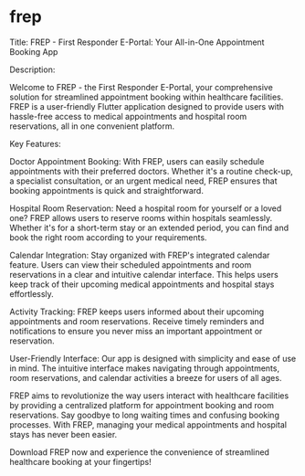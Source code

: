 # frep
Title: FREP - First Responder E-Portal: Your All-in-One Appointment Booking App

Description:

Welcome to FREP - the First Responder E-Portal, your comprehensive solution for streamlined appointment booking within healthcare facilities. FREP is a user-friendly Flutter application designed to provide users with hassle-free access to medical appointments and hospital room reservations, all in one convenient platform.

Key Features:

Doctor Appointment Booking: With FREP, users can easily schedule appointments with their preferred doctors. Whether it's a routine check-up, a specialist consultation, or an urgent medical need, FREP ensures that booking appointments is quick and straightforward.

Hospital Room Reservation: Need a hospital room for yourself or a loved one? FREP allows users to reserve rooms within hospitals seamlessly. Whether it's for a short-term stay or an extended period, you can find and book the right room according to your requirements.

Calendar Integration: Stay organized with FREP's integrated calendar feature. Users can view their scheduled appointments and room reservations in a clear and intuitive calendar interface. This helps users keep track of their upcoming medical appointments and hospital stays effortlessly.

Activity Tracking: FREP keeps users informed about their upcoming appointments and room reservations. Receive timely reminders and notifications to ensure you never miss an important appointment or reservation.

User-Friendly Interface: Our app is designed with simplicity and ease of use in mind. The intuitive interface makes navigating through appointments, room reservations, and calendar activities a breeze for users of all ages.

FREP aims to revolutionize the way users interact with healthcare facilities by providing a centralized platform for appointment booking and room reservations. Say goodbye to long waiting times and confusing booking processes. With FREP, managing your medical appointments and hospital stays has never been easier.

Download FREP now and experience the convenience of streamlined healthcare booking at your fingertips!
